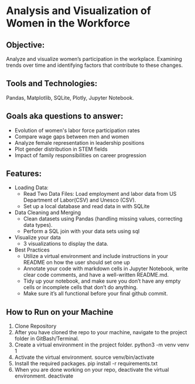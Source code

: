 # Analysis and Visualization of Women in the Workforce

## Objective:

Analyze and visualize women’s participation in the workplace. Examining trends over time and identifying factors that contribute to these changes.

## Tools and Technologies:

Pandas, Matplotlib, SQLite, Plotly, Jupyter Notebook.

## Goals aka questions to answer:

- Evolution of women's labor force participation rates
- Compare wage gaps between men and women
- Analyze female representation in leadership positions
- Plot gender distribution in STEM fields
- Impact of family responsibilities on career progression

## Features:

- Loading Data:
  - Read Two Data Files: Load employment and labor data from US Department of Labor(CSV) and Unesco (CSV).
  - Set up a local database and read data in with SQLite
- Data Cleaning and Merging
  - Clean datasets using Pandas (handling missing values, correcting data types).
  - Perform a SQL join with your data sets using sql
- Visualize your data
  - 3 visualizations to display the data.
- Best Practices
  - Utilize a virtual environment and include instructions in your README on how the user should set one up
  - Annotate your code with markdown cells in Jupyter Notebook, write clear code comments, and have a well-written README.md.
  - Tidy up your notebook, and make sure you don’t have any empty cells or incomplete cells that don’t do anything.
  - Make sure it’s all functional before your final github commit.

## How to Run on your Machine

1. Clone Repository
2. After you have cloned the repo to your machine, navigate to the project folder in GitBash/Terminal.
3. Create a virtual environment in the project folder. python3 -m venv venv 1
4. Activate the virtual environment. source venv/bin/activate
5. Install the required packages. pip install -r requirements.txt
6. When you are done working on your repo, deactivate the virtual environment. deactivate
